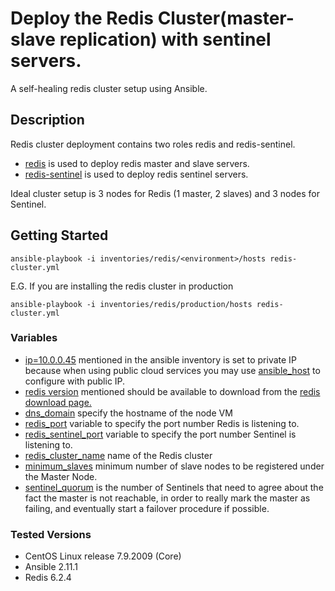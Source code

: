 # Deploy the Redis Cluster(master-slave replication) with sentinel servers.
A self-healing redis cluster setup using Ansible.
## Description
Redis cluster deployment contains two roles redis and redis-sentinel.
- [redis](https://redis.io/documentation) is used to deploy redis master and slave servers.
- [redis-sentinel](https://redis.io/topics/sentinel) is used to deploy redis sentinel servers.

Ideal cluster setup is 3 nodes for Redis (1 master, 2 slaves) and 3 nodes for Sentinel.
## Getting Started
```shell
ansible-playbook -i inventories/redis/<environment>/hosts redis-cluster.yml
```

E.G. If you are installing the redis cluster in production

```shell
ansible-playbook -i inventories/redis/production/hosts redis-cluster.yml
```
### Variables
* [ip=10.0.0.45](inventories/redis/test/hosts#L1) mentioned in the ansible inventory is set to private IP because when using public cloud services you may use [ansible_host](inventories/redis/test/hosts#L1) to configure with public IP. 
* [redis version](inventories/redis/test/group_vars/all.yml#L5) mentioned should be available to download from the [redis download page.](http://download.redis.io/releases/)
* [dns_domain](inventories/redis/test/group_vars/all.yml#L2) specify the hostname of the node VM
* [redis_port](inventories/redis/test/group_vars/all.yml#L11) variable to specify the port number Redis is listening to.
* [redis_sentinel_port](inventories/redis/test/group_vars/all.yml#L12) variable to specify the port number Sentinel is listening to.
* [redis_cluster_name](inventories/redis/test/group_vars/all.yml#L15) name of the Redis cluster
* [minimum_slaves](inventories/redis/test/group_vars/all.yml#L18) minimum number of slave nodes to be registered under the Master Node. 
* [sentinel_quorum](inventories/redis/test/group_vars/all.yml#L18) is the number of Sentinels that need to agree about the fact the master is not reachable, in order to really mark the master as failing, and eventually start a failover procedure if possible.
### Tested Versions
* CentOS Linux release 7.9.2009 (Core)
* Ansible 2.11.1
* Redis 6.2.4